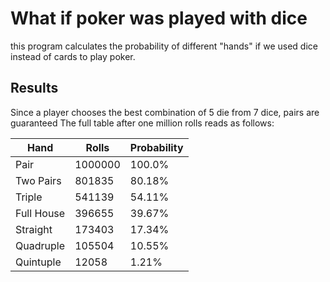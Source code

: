 # What if poker was played with dice
this program calculates the probability of different "hands" if we used dice instead of cards to play poker.

## Results
Since a player chooses the best combination of 5 die from 7 dice, pairs are guaranteed
The full table after one million rolls reads as follows:

| Hand       | Rolls   | Probability |
|------------|---------|-------------|
| Pair       | 1000000 | 100.0%      |
| Two Pairs  | 801835  | 80.18%      |
| Triple     | 541139  | 54.11%      |
| Full House | 396655  | 39.67%      |
| Straight   | 173403  | 17.34%      |
| Quadruple  | 105504  | 10.55%      |
| Quintuple  | 12058   | 1.21%       |